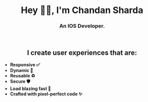 <h1 align="center"> Hey 👋🏽, I'm Chandan Sharda </h1>

<h3 align="center">
    An IOS Developer.  
</h3>

<br/>
<h2 align="center">
    I create user experiences that are:
</h2>

- **Responsive ✅**
- **Dynamic 🧬**
- **Reusable ♻️**
- **Secure 🛡️**
- **Load blazing fast 🚀**
- **Crafted with pixel-perfect code ✨**

<br/>
<br/>
